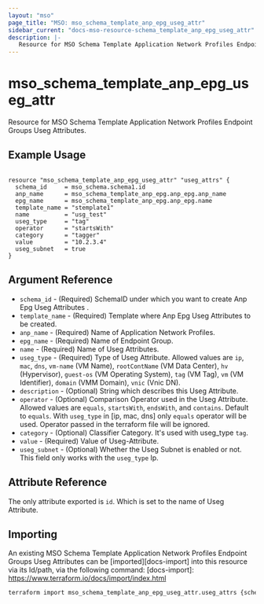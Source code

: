 ```yaml
---
layout: "mso"
page_title: "MSO: mso_schema_template_anp_epg_useg_attr"
sidebar_current: "docs-mso-resource-schema_template_anp_epg_useg_attr"
description: |-
   Resource for MSO Schema Template Application Network Profiles Endpoint Groups Useg Attributes.
---
```


# mso_schema_template_anp_epg_useg_attr #

Resource for MSO Schema Template Application Network Profiles Endpoint Groups Useg Attributes.

## Example Usage ##

```hcl

resource "mso_schema_template_anp_epg_useg_attr" "useg_attrs" {
  schema_id     = mso_schema.schema1.id
  anp_name      = mso_schema_template_anp_epg.anp_epg.anp_name
  epg_name      = mso_schema_template_anp_epg.anp_epg.name
  template_name = "stemplate1"
  name          = "usg_test"
  useg_type     = "tag"
  operator      = "startsWith"
  category      = "tagger"
  value         = "10.2.3.4"
  useg_subnet   = true
}

```

## Argument Reference ##

* `schema_id` - (Required) SchemaID under which you want to create Anp Epg Useg Attributes .
* `template_name` - (Required) Template where Anp Epg Useg Attributes to be created.
* `anp_name` - (Required) Name of Application Network Profiles.
* `epg_name` - (Required) Name of Endpoint Group.
* `name` - (Required) Name of Useg Attributes.
* `useg_type` - (Required) Type of Useg Attribute. Allowed values are `ip`, `mac`, `dns`, `vm-name` (VM Name), `rootContName` (VM Data Center), `hv` (Hypervisor), `guest-os` (VM Operating System), `tag` (VM Tag), `vm` (VM Identifier), `domain` (VMM Domain), `vnic` (Vnic DN).
* `description` - (Optional) String which describes this Useg Attribute.
* `operator` - (Optional) Comparison Operator used in the Useg Attribute. Allowed values are `equals`, `startsWith`, `endsWith`, and `contains`. Default to `equals`. With `useg_type` in [ip, mac, dns] only `equals` operator will be used. Operator passed in the terraform file will be ignored.
* `category` - (Optional) Classifier Category. It's used with useg_type `tag`.
* `value` - (Required) Value of Useg-Attribute.
* `useg_subnet` - (Optional) Whether the Useg Subnet is enabled or not. This field only works with the `useg_type` Ip.

## Attribute Reference ##

The only attribute exported is `id`. Which is set to the name of Useg Attribute.

## Importing ##

An existing MSO Schema Template Application Network Profiles Endpoint Groups Useg Attributes can be [imported][docs-import] into this resource via its Id/path, via the following command: [docs-import]: <https://www.terraform.io/docs/import/index.html>

```bash
terraform import mso_schema_template_anp_epg_useg_attr.useg_attrs {schema_id}/template/{template_name}/anp/{anp_name}/epg/{epg_name}/useg/{name}
```

